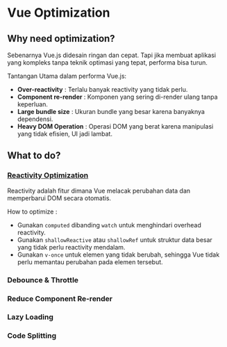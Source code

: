 # Vue Optimization

## Why need optimization?
Sebenarnya Vue.js didesain ringan dan cepat. Tapi jika membuat aplikasi yang kompleks tanpa teknik optimasi yang tepat, performa bisa turun.

Tantangan Utama dalam performa Vue.js:
- **Over-reactivity** : Terlalu banyak reactivity yang tidak perlu.
- **Component re-render** : Komponen yang sering di-render ulang tanpa keperluan.
- **Large bundle size** : Ukuran bundle yang besar karena banyaknya dependensi.
- **Heavy DOM Operation** : Operasi DOM yang berat karena manipulasi yang tidak efisien, UI jadi lambat.

## What to do?

### [Reactivity Optimization](https://vuejs.org/guide/best-practices/performance#reduce-reactivity-overhead-for-large-immutable-structures)
Reactivity adalah fitur dimana Vue melacak perubahan data dan memperbarui DOM secara otomatis.

How to optimize :
- Gunakan `computed` dibanding `watch` untuk menghindari overhead reactivity.
- Gunakan `shallowReactive` atau `shallowRef` untuk struktur data besar yang tidak perlu reactivity mendalam.
- Gunakan `v-once` untuk elemen yang tidak berubah, sehingga Vue tidak perlu memantau perubahan pada elemen tersebut.
### Debounce & Throttle
### Reduce Component Re-render
### Lazy Loading
### Code Splitting

